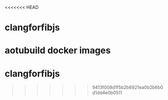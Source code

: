 <<<<<<< HEAD
# clangforfibjs


aotubuild docker images
=======
# clangforfibjs
>>>>>>> 9413f008d1f5b2b6921ea0b2b6b0d1dd4e0b0511
